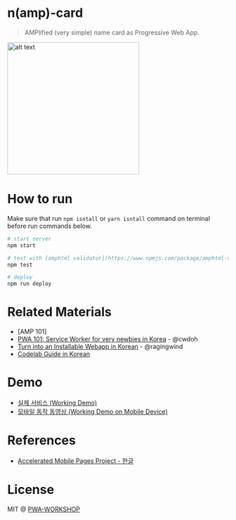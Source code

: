 # n(amp)-card

> AMPlified (very simple) name card as Progressive Web App.

<img src="https://cloud.githubusercontent.com/assets/124117/22671984/7077ee76-ed14-11e6-80c9-533d90fced89.png" alt="alt text" width="300">

# How to run

Make sure that run `npm isntall` or `yarn isntall` command on terminal before run commands below.

```sh
# start server
npm start

# test with [amphtml validator](https://www.npmjs.com/package/amphtml-validator)
npm test

# deploy
npm run deploy
```

# Related Materials

- [AMP 101]
- [PWA 101: Service Worker for very newbies in Korea](https://github.com/pwa-workshop/roadshow/blob/master/pwa-sw-101.md) - @cwdoh
- [Turn into an Installable Webapp in Korean](https://github.com/pwa-workshop/roadshow/blob/master/turn-into-an-installable-webapp.md) - @ragingwind
- [Codelab Guide in Korean](https://github.com/pwa-workshop/namp-card/blob/master/docs/codelab.kr.md)

# Demo

- [실제 서비스 (Working Demo)](https://namp-card.firebaseapp.com)
- [모바일 동작 동영상 (Working Demo on Mobile Device)](https://youtu.be/F4J5Xd1X8xo)

# References

- [Accelerated Mobile Pages Project - 한글](https://goo.gl/P6GErn)

# License

MIT @ [PWA-WORKSHOP](https://github.com/pwa-workshop)
